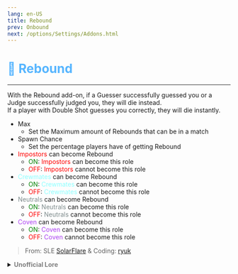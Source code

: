 ```yaml
---
lang: en-US
title: Rebound
prev: Onbound
next: /options/Settings/Addons.html
---
```


# <font color=#56b5ff>🏀 <b>Rebound</b></font> <Badge text="Guesser" type="tip" vertical="middle"/>
---

With the Rebound add-on, if a Guesser successfully guessed you or a Judge successfully judged you, they will die instead.<br>
If a player with Double Shot guesses you correctly, they will die instantly.
* Max
  * Set the Maximum amount of Rebounds that can be in a match
* Spawn Chance
  * Set the percentage players have of getting Rebound
* <font color=red>Impostors</font> can become Rebound
  * <font color=green>ON</font>: <font color=red>Impostors</font> can become this role
  * <font color=red>OFF</font>: <font color=red>Impostors</font> cannot become this role
* <font color=#8cffff>Crewmates</font> can become Rebound
  * <font color=green>ON</font>: <font color=#8cffff>Crewmates</font> can become this role
  * <font color=red>OFF</font>: <font color=#8cffff>Crewmates</font> cannot become this role
* <font color=#7f8c8d>Neutrals</font> can become Rebound
  * <font color=green>ON</font>: <font color=#7f8c8d>Neutrals</font> can become this role
  * <font color=red>OFF</font>: <font color=#7f8c8d>Neutrals</font> cannot become this role
* <font color=#ac42f2>Coven</font> can become Rebound
  * <font color=green>ON</font>: <font color=#ac42f2>Coven</font> can become this role
  * <font color=red>OFF</font>: <font color=#ac42f2>Coven</font> cannot become this role

> From: SLE [SolarFlare](#) & Coding: [ryuk](#)

<details>
<summary><b><font color=gray>Unofficial Lore</font></b></summary>

Placeholder: This role is a ROLE OH EM GOSH
> Submitted by: Member
</details>